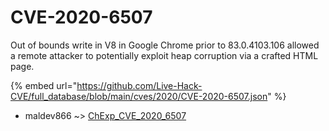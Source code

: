 # CVE-2020-6507

Out of bounds write in V8 in Google Chrome prior to 83.0.4103.106 allowed a remote attacker to potentially exploit heap corruption via a crafted HTML page.

{% embed url="https://github.com/Live-Hack-CVE/full_database/blob/main/cves/2020/CVE-2020-6507.json" %}


* maldev866 ~> [ChExp_CVE_2020_6507](https://www.alice-snow.ru/2020/database/cve-2020-6507/chexp_cve_2020_6507-maldev866)